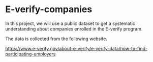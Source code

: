 # E-verify-companies
In this project, we will use a public dataset to get a systematic understanding about companies enrolled in the E-verify program. 

The data is collected from the following website. 

https://www.e-verify.gov/about-e-verify/e-verify-data/how-to-find-participating-employers
